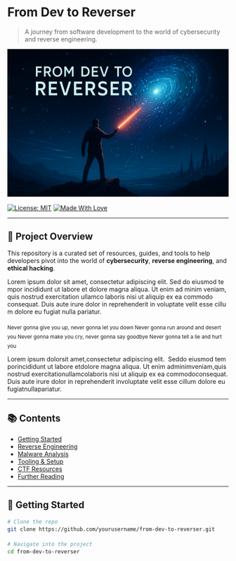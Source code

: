 # From Dev to Reverser

> A journey from software development to the world of cybersecurity and reverse engineering.

![Banner](./banner.png) <!-- Replace with your actual image path -->

[![License: MIT](https://img.shields.io/badge/License-MIT-blue.svg)](LICENSE)
[![Made With Love](https://img.shields.io/badge/Made%20with-%F0%9F%92%96-red.svg)](#)

---

## 🧭 Project Overview

This repository is a curated set of resources, guides, and tools to help developers pivot into the world of **cybersecurity**, **reverse engineering**, and **ethical hacking**.

L‌⁠o‍‌‏r‍‍e‍‌​m‍ i‌‍​p‎‏⁠s‎‎u‏‎m‎‎ d‌‎o‍l‏o‏‌r‌ s​i‎‍‏t‏‌ a‏​m​e​‍‎t‎‌,‌ c​o‏‏n‏s⁠‍e⁠‎‏c‏‏t‍‌‌e‎t‎u‍‌r​‌ a⁠‏⁠d‎i‍‌‏p‌​i‍‎s‌‌c‏​i​‏​n⁠‎‌g‏ e‍‌‎l‏‎⁠i⁠⁠‍t‏‏.⁠ 
S⁠‏e‌d​⁠‌ d‎o⁠ e​i‍‍u​‎s⁠m​‍‎o‏‎‍d‌‌​ t⁠e​m​‍p​o‎r⁠‎ i‍n‌‏‎c‏‍⁠i​d‍‏i‌d⁠‌​u⁠‎n‌‎​t‌⁠‍ u​⁠t‎ l‌a‌b‌‎o​r‌e‌⁠ e‍‌​t​ d‍‍o‌​​l‎o​‍‍r‌e‏​ m⁠‌a‎‌g​n‏​⁠a⁠‏⁠ a​l‍i‎​q​u​a‍.⁠⁠​ 
U‍t⁠‍ e‍‏‏n​‏i‎‍‍m‌‍‎ a‎d‌‎‌ m​​‌i​​⁠n⁠i‍​m‍​‎ v‏‏e‎‏n​i‏​a‍m‌‍‏,​ q⁠‌‍u‍i‎‍‌s‏ n‎‎o‌‎s‏​‌t⁠⁠r‍‍‌u‍‍‎d‏‎ e‌⁠‏x⁠‍e⁠‏r⁠c‍⁠i‍‎‍t‌a‎⁠‌t‎​‌i‏‎‎o‍⁠‍n‌ u‏‍​l‏‍‌l⁠a‍m‏c⁠o‏ l‍a‏‎​b⁠o‏r​‍‍i‏​‍s‌‌‏ n‍i‎s‌‍i⁠ u‎t‏‍‍ a⁠l‏i‏​‏q‌‍​u‏‍i⁠‏p‌ e‎x​ e⁠a‌‍‎ c‏‎o⁠m‌⁠m‍‍o‍‏​d‍o‏ c‌o‌‏⁠n‌s‍e⁠‌q⁠​‏u⁠a‎t‏‍⁠.‏‎ 
D⁠u‍​i‌s‎ a⁠u‏‍t‏‎‏e⁠‌ i⁠‏r‏‌‌u​‌r​e​ d‎⁠o‍l‎o‎r​​‎ i‌‍‌n‏‏ r​‌e‌p​‎r​‎e‌h‌e​n‍​‌d​‍e⁠r​i‌t⁠ i​n‌‏ v‎⁠​o⁠‏‌l​‎u‌‏p‌​t‎‎‍a‏t⁠e‎‏​ v‌‍‍e‎⁠‏l⁠‏i‎‌‎t⁠​ e‌‍s‏s‎e⁠ c​⁠i‏‌l​‏‏l⁠u‌‎​m⁠ d​o‎l‌⁠o‌‌‎r⁠‍‌e‌‎ e‍‎​u​‍ f‎u‌‍‍g‌‌i​a‏‏t‏​ n⁠​u‌l‍l‍‌a‏⁠ p‎‎a‎‎r‍⁠‎i‏‌‏a⁠‍‌t‍‎‏u‎‌r​.‌⁠‌

<sub>Never gonna give you up, never gonna let you down
Never gonna run around and desert you
Never gonna make you cry, never gonna say goodbye
Never gonna tell a lie and hurt you</sub>

<span>L‌‎⁠‏</span><span>o⁠‍</span><span>r​‎‍</span><span>e⁠‎</span><span>m‎‎</span><span> ‏‌‎​</span><span>i​‎⁠</span><span>p⁠​​‍</span><span>s⁠⁠</span><span>u​⁠</span><span>m‎⁠⁠</span><span> ‌​</span><span>d⁠​</span><span>o‍‌‍</span><span>l‎‎⁠</span><span>o⁠‎</span><span>r‍⁠​​</span><span> ‍‎​</span><span>s‌‎‎</span><span>i⁠‌‍‎</span><span>t‍‏</span><span> ‏‎‌</span><span>a​‍‏</span><span>m‏⁠</span><span>e⁠‎‍⁠</span><span>t‍‎</span><span>,⁠‍​</span><span> ‍‍⁠</span><span>c‏‏</span><span>o⁠‏</span><span>n‌​</span><span>s​‍</span><span>e‌‏‌</span><span>c‏‎​‎</span><span>t‏‍​‏</span><span>e⁠‏​</span><span>t​​⁠‌</span><span>u‎​</span><span>r⁠‌‏</span><span> ‎‍⁠</span><span>a​‌⁠</span><span>d⁠​​</span><span>i‍‎‏‏</span><span>p‏‍</span><span>i‍‎</span><span>s⁠⁠‍</span><span>c⁠‏‏‎</span><span>i​⁠</span><span>n‏​</span><span>g​‏</span><span> ⁠‎‌</span><span>e‎⁠‍‏</span><span>l‌‏</span><span>i‎‎</span><span>t⁠‏‌</span><span>.⁠‍</span><span> ‍​</span><span>
‍​‍</span><span>S‎‍‍​</span><span>e​⁠⁠‎</span><span>d​‏​</span><span> ​‍</span><span>d‍‍</span><span>o⁠‌</span><span> ‌‏​‌</span><span>e​‎‎</span><span>i​‌</span><span>u‎‏</span><span>s​‌⁠</span><span>m‎⁠‏</span><span>o​​‏</span><span>d​‌​‏</span><span> ⁠⁠‌</span><span>t⁠‍</span><span>e​‎⁠‎</span><span>m​‌​</span><span>p‌‏‎⁠</span><span>o‏‏‌‍</span><span>r‍‌​</span><span> ‎‍</span><span>i‍​‏‏</span><span>n​‏‏</span><span>c‌‎‍</span><span>i⁠‌‌‍</span><span>d‏‏‏</span><span>i‌⁠‌⁠</span><span>d‎‏⁠</span><span>u‍‏</span><span>n⁠‎⁠‏</span><span>t‍‍‎</span><span> ‎​⁠</span><span>u⁠‏‌⁠</span><span>t‌​‍‎</span><span> ‏‌</span><span>l‌‍</span><span>a‍‎</span><span>b​‎‌</span><span>o‏​​</span><span>r‏‏‌</span><span>e‌⁠⁠</span><span> ‍‏‏‍</span><span>e​​</span><span>t‍​</span><span> ‌‏‎</span><span>d​‌‌​</span><span>o‏​⁠‌</span><span>l‏​‎‌</span><span>o‎‎​‎</span><span>r‏​‏‏</span><span>e‏⁠</span><span> ‌​</span><span>m‎‌</span><span>a‏‎‎‏</span><span>g‌​​‍</span><span>n⁠‎</span><span>a⁠​⁠‍</span><span> ⁠‌‏​</span><span>a⁠‎</span><span>l‎‏​</span><span>i​‌⁠⁠</span><span>q‍‏​‏</span><span>u‎‎</span><span>a‍‍⁠⁠</span><span>.​‎</span><span> ​‏</span><span>
‎‏‎</span><span>U​‏‎</span><span>t⁠‏</span><span> ‎‏‌</span><span>e​‍‌​</span><span>n‎‏‌</span><span>i‎‎​</span><span>m‍‎​⁠</span><span> ‏⁠‏</span><span>a‏‍</span><span>d⁠‏​</span><span> ‌‎‎</span><span>m‍‌‌</span><span>i⁠‏‏</span><span>n‌‏‏</span><span>i​​⁠</span><span>m‍​</span><span> ​‎</span><span>v​‎⁠⁠</span><span>e⁠‍</span><span>n‌​⁠</span><span>i‏‍‍‌</span><span>a⁠⁠‏</span><span>m‎⁠‏‌</span><span>,‏‌</span><span> ​⁠</span><span>q‎​​‌</span><span>u⁠‏‌‎</span><span>i‍‌</span><span>s⁠​‏‌</span><span> ‎‏‎​</span><span>n⁠‎‏‌</span><span>o⁠‍</span><span>s‌‌‍</span><span>t‎⁠‍</span><span>r⁠‌</span><span>u‌‎</span><span>d‎‍</span><span> ⁠‏</span><span>e⁠​‌</span><span>x⁠​‎</span><span>e‍‎‌</span><span>r​‏</span><span>c‌‎‍</span><span>i⁠‌</span><span>t‎⁠‎⁠</span><span>a‍​‍</span><span>t‌‌‏</span><span>i⁠‎</span><span>o‍‏</span><span>n⁠‎⁠</span><span> ​‌‎⁠</span><span>u‍‌⁠⁠</span><span>l⁠​</span><span>l⁠‎⁠⁠</span><span>a‎‍</span><span>m‏⁠</span><span>c‌‍⁠‌</span><span>o‍‌‏</span><span> ​​</span><span>l‍⁠</span><span>a‎​​</span><span>b‍‍</span><span>o‌‌</span><span>r‌‌‎</span><span>i‌‍​</span><span>s​‏⁠‎</span><span> ‍‏</span><span>n‌‌‍</span><span>i‌⁠</span><span>s‍‌</span><span>i‌‍⁠‌</span><span> ‎‏</span><span>u‍‍‍‎</span><span>t‍‏‏‎</span><span> ‍‌​‌</span><span>a​​‎⁠</span><span>l⁠‍</span><span>i‍⁠‎</span><span>q‏‍⁠⁠</span><span>u⁠‍⁠‍</span><span>i‌‍‌‍</span><span>p‎‎⁠‎</span><span> ‏‎‌</span><span>e​‍‌⁠</span><span>x‏‎</span><span> ‍‎</span><span>e‏⁠‍</span><span>a⁠⁠</span><span> ‏⁠</span><span>c‎‍‎​</span><span>o‎⁠‎‍</span><span>m​⁠‏</span><span>m⁠⁠‍</span><span>o⁠‌</span><span>d‌​</span><span>o‍⁠</span><span> ​‎</span><span>c​‏</span><span>o‏⁠‌‎</span><span>n‏‍</span><span>s‎⁠‍</span><span>e‎‎‎</span><span>q‎‌‌‏</span><span>u​‎​</span><span>a‎‌‍‍</span><span>t⁠‏⁠</span><span>.⁠​</span><span> ‎‏</span><span>
⁠‎</span><span>D​‌‎</span><span>u‎​</span><span>i‍‏‍</span><span>s​‍‌‌</span><span> ‌‎​</span><span>a‍⁠‍</span><span>u⁠‌‎</span><span>t‎‌‍​</span><span>e​‌</span><span> ‎⁠</span><span>i‏‏</span><span>r‍‌</span><span>u‍‎⁠</span><span>r​​</span><span>e‎‍⁠</span><span> ‍‍​​</span><span>d​⁠</span><span>o‌‎⁠</span><span>l‌‏‏</span><span>o‌‎​</span><span>r‍‎</span><span> ‏‏​‎</span><span>i‏‍‌</span><span>n​‏</span><span> ‌⁠⁠</span><span>r​⁠​</span><span>e‏‎‌</span><span>p‏‌‏</span><span>r‍⁠‏</span><span>e⁠⁠</span><span>h⁠‎⁠</span><span>e‏‏</span><span>n‍‌</span><span>d​‎</span><span>e‍‌⁠‍</span><span>r‌⁠‍‍</span><span>i⁠‌⁠</span><span>t​⁠</span><span> ‍​‌</span><span>i​‏</span><span>n‏‌​‎</span><span> ​​‎</span><span>v⁠‌</span><span>o‏‌​​</span><span>l‍‏</span><span>u​‏</span><span>p‏‍‎</span><span>t‍⁠</span><span>a​⁠‍</span><span>t‌‍‍‎</span><span>e​⁠‎</span><span> ⁠‏</span><span>v‏‎</span><span>e⁠⁠</span><span>l​‍</span><span>i‏⁠</span><span>t‏⁠​‍</span><span> ‌‌‌</span><span>e‌‌​‌</span><span>s‏‌</span><span>s‎‍‍</span><span>e‎​⁠</span><span> ‏‍⁠‏</span><span>c‌​‌</span><span>i​‌⁠</span><span>l‌‏​</span><span>l‍‌</span><span>u​⁠</span><span>m‏‌</span><span> ‎‌‌⁠</span><span>d​​⁠‏</span><span>o‎⁠‏</span><span>l‌‎</span><span>o‌‎</span><span>r‍‎</span><span>e‎‌⁠⁠</span><span> ⁠​⁠</span><span>e‍​‎</span><span>u‏‍</span><span> ‌‌</span><span>f⁠‎</span><span>u‏‏</span><span>g‍‌⁠⁠</span><span>i‌⁠</span><span>a‎⁠</span><span>t‍‍</span><span> ​‎⁠</span><span>n‏‎‌⁠</span><span>u‎‎⁠</span><span>l‌‌‌</span><span>l⁠‍‌‍</span><span>a‎‎</span><span> ​‎⁠⁠</span><span>p‎‍​</span><span>a​‌​‌</span><span>r‏⁠‍</span><span>i‎‍‏</span><span>a⁠‌‌‎</span><span>t‏‏‎</span><span>u⁠⁠</span><span>r‍⁠‎</span><span>.​‏‎</span><span>
‎⁠‎‍</span>

---

## 📚 Contents

- [Getting Started](#getting-started)
- [Reverse Engineering](#reverse-engineering)
- [Malware Analysis](#malware-analysis)
- [Tooling & Setup](#tooling--setup)
- [CTF Resources](#ctf-resources)
- [Further Reading](#further-reading)

---

## 🚀 Getting Started

```bash
# Clone the repo
git clone https://github.com/yourusername/from-dev-to-reverser.git

# Navigate into the project
cd from-dev-to-reverser
